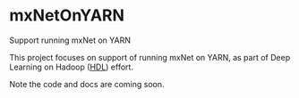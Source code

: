 # mxNetOnYARN
Support running mxNet on YARN

This project focuses on support of running mxNet on YARN, as part of Deep Learning on Hadoop ([HDL](https://github.com/Intel-bigdata/HDL)) effort.

Note the code and docs are coming soon.
